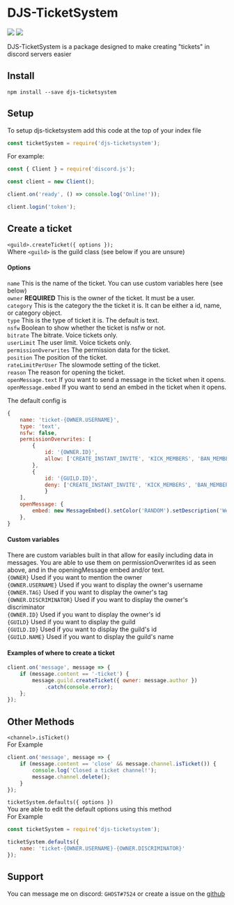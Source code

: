 

# DJS-TicketSystem
[![](https://img.shields.io/npm/v/djs-ticketsystem?label=Latest%20Version&style=for-the-badge&logo=npm&color=informational)](https://www.npmjs.com/package/dashargs)
[![](https://img.shields.io/static/v1?label=Author&message=GHOST&color=informational&style=for-the-badge)](https://ghostdev.xyz)

DJS-TicketSystem is a package designed to make creating "tickets" in discord servers easier

## Install
```
npm install --save djs-ticketsystem
```

## Setup
To setup djs-ticketsystem add this code at the top of your index file
```js
const ticketSystem = require('djs-ticketsystem');
```
For example:
```js
const { Client } = require('discord.js');

const client = new Client();

client.on('ready', () => console.log('Online!'));

client.login('token');
```

## Create a ticket
`<guild>.createTicket({ options });`<br>
Where `<guild>` is the guild class (see below if you are unsure)
#### Options
`name` This is the name of the ticket. You can use custom variables here (see below)<br>
`owner` **REQUIRED** This is the owner of the ticket. It must be a user.<br>
`category` This is the category the the ticket it is. It can be either a id, name, or category object.<br>
`type` This is the type of ticket it is. The default is text.<br>
`nsfw` Boolean to show whether the ticket is nsfw or not.<br>
`bitrate` The bitrate. Voice tickets only.<br>
`userLimit` The user limit. Voice tickets only.<br>
`permissionOverwrites` The permission data for the ticket.<br>
`position` The position of the ticket.<br>
`rateLimitPerUser` The slowmode setting of the ticket.<br>
`reason` The reason for opening the ticket.<br>
`openMessage.text` If you want to send a message in the ticket when it opens.<br>
`openMessage.embed` If you want to send an embed in the ticket when it opens.

The default config is
```js
{
    name: 'ticket-{OWNER.USERNAME}',
    type: 'text',
    nsfw: false,
    permissionOverwrites: [
        {
            id: '{OWNER.ID}',
            allow: ['CREATE_INSTANT_INVITE', 'KICK_MEMBERS', 'BAN_MEMBERS', 'ADMINISTRATOR', 'MANAGE_CHANNELS', 'MANAGE_GUILD', 'ADD_REACTIONS', 'VIEW_AUDIT_LOG', 'PRIORITY_SPEAKER', 'STREAM', 'VIEW_CHANNEL', 'SEND_MESSAGES', 'SEND_TTS_MESSAGES', 'MANAGE_MESSAGES', 'EMBED_LINKS', 'ATTACH_FILES', 'READ_MESSAGE_HISTORY', 'MENTION_EVERYONE', 'USE_EXTERNAL_EMOJIS', 'VIEW_GUILD_INSIGHTS', 'CONNECT', 'SPEAK', 'MUTE_MEMBERS', 'DEAFEN_MEMBERS', 'MOVE_MEMBERS', 'USE_VAD', 'CHANGE_NICKNAME', 'MANAGE_NICKNAMES', 'MANAGE_ROLES', 'MANAGE_WEBHOOKS', 'MANAGE_EMOJIS' ]
        },
        {
            id: '{GUILD.ID}',
            deny: ['CREATE_INSTANT_INVITE', 'KICK_MEMBERS', 'BAN_MEMBERS', 'ADMINISTRATOR', 'MANAGE_CHANNELS', 'MANAGE_GUILD', 'ADD_REACTIONS', 'VIEW_AUDIT_LOG', 'PRIORITY_SPEAKER', 'STREAM', 'VIEW_CHANNEL', 'SEND_MESSAGES', 'SEND_TTS_MESSAGES', 'MANAGE_MESSAGES', 'EMBED_LINKS', 'ATTACH_FILES', 'READ_MESSAGE_HISTORY', 'MENTION_EVERYONE', 'USE_EXTERNAL_EMOJIS', 'VIEW_GUILD_INSIGHTS', 'CONNECT', 'SPEAK', 'MUTE_MEMBERS', 'DEAFEN_MEMBERS', 'MOVE_MEMBERS', 'USE_VAD', 'CHANGE_NICKNAME', 'MANAGE_NICKNAMES', 'MANAGE_ROLES', 'MANAGE_WEBHOOKS', 'MANAGE_EMOJIS' ]
            }
    ],
    openMessage: {
        embed: new MessageEmbed().setColor('RANDOM').setDescription('Welcome to your ticket {OWNER}')
    },
}
```

#### Custom variables
There are custom variables built in that allow for easily including data in messages. You are able to use them on permissionOverwrites id as seen above, and in the openingMessage embed and/or text.<br>
`{OWNER}` Used if you want to mention the owner<br>
`{OWNER.USERNAME}` Used if you want to display the owner's username<br>
`{OWNER.TAG}` Used if you want to display the owner's tag<br>
`{OWNER.DISCRIMINATOR}` Used if you want to display the owner's discriminator<br>
`{OWNER.ID}` Used if you want to display the owner's id<br>
`{GUILD}` Used if you want to display the guild<br>
`{GUILD.ID}` Used if you want to display the guild's id<br>
`{GUILD.NAME}` Used if you want to display the guild's name<br>

#### Examples of where to create a ticket
```js
client.on('message', message => {
    if (message.content == '-ticket') {
        message.guild.createTicket({ owner: message.author })
            .catch(console.error);
    };
});
```

## Other Methods
`<channel>.isTicket()`<br>
For Example
```js
client.on('message', message => {
    if (message.content == 'close' && message.channel.isTicket()) {
        console.log('Closed a ticket channel!');
        message.channel.delete();
    }
});
```
`ticketSystem.defaults({ options })`<br>
You are able to edit the default options using this method<br>
For Example
```js
const ticketSystem = require('djs-ticketsystem');

ticketSystem.defaults({
    name: 'ticket-{OWNER.USERNAME}-{OWNER.DISCRIMINATOR}'
});
```

## Support

You can message me on discord: `GHOST#7524` or create a issue on the [github](https://github.com/ghostdevv/djs-ticketsystem)
